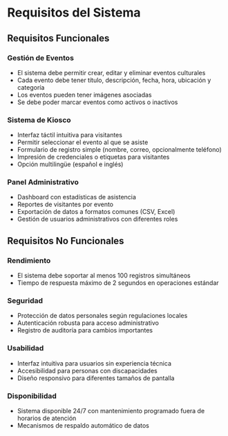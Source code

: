 # Requisitos del Sistema

## Requisitos Funcionales

### Gestión de Eventos
- El sistema debe permitir crear, editar y eliminar eventos culturales
- Cada evento debe tener título, descripción, fecha, hora, ubicación y categoría
- Los eventos pueden tener imágenes asociadas
- Se debe poder marcar eventos como activos o inactivos

### Sistema de Kiosco
- Interfaz táctil intuitiva para visitantes
- Permitir seleccionar el evento al que se asiste
- Formulario de registro simple (nombre, correo, opcionalmente teléfono)
- Impresión de credenciales o etiquetas para visitantes
- Opción multilingüe (español e inglés)

### Panel Administrativo
- Dashboard con estadísticas de asistencia
- Reportes de visitantes por evento
- Exportación de datos a formatos comunes (CSV, Excel)
- Gestión de usuarios administrativos con diferentes roles

## Requisitos No Funcionales

### Rendimiento
- El sistema debe soportar al menos 100 registros simultáneos
- Tiempo de respuesta máximo de 2 segundos en operaciones estándar

### Seguridad
- Protección de datos personales según regulaciones locales
- Autenticación robusta para acceso administrativo
- Registro de auditoría para cambios importantes

### Usabilidad
- Interfaz intuitiva para usuarios sin experiencia técnica
- Accesibilidad para personas con discapacidades
- Diseño responsivo para diferentes tamaños de pantalla

### Disponibilidad
- Sistema disponible 24/7 con mantenimiento programado fuera de horarios de atención
- Mecanismos de respaldo automático de datos
